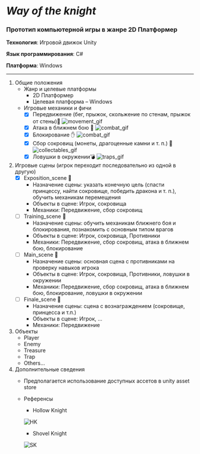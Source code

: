 # *Way of the knight*
### Прототип компьютерной игры в жанре 2D Платформер
**Технология**: Игровой движок Unity

**Язык программирования**: C#

**Платформа**: Windows

___

1.  Общие положения
    *  Жанр и целевые платформы
        +  2D Платформер
        +  Целевая платформа – Windows
    *  Игровые механики и фичи
        - [X] Передвижение (бег, прыжок, скольжение по стенам, прыжок от стены):running:
        ![movement_gif](https://github.com/GeorgeD615/GameProject/blob/main/GameplayRecording/PlayerMovement.gif?raw=true)
        - [X]  Атака в ближнем бою :facepunch:
        ![combat_gif](https://github.com/GeorgeD615/GameProject/blob/main/GameplayRecording/PlayerCombat.gif?raw=true)
        - [X]  Блокирование :raised_hand:
        ![combat_gif](https://github.com/GeorgeD615/GameProject/blob/main/GameplayRecording/PlayerBlock.gif?raw=true)
        - [X]  Сбор сокровищ (монеты, драгоценные камни и т. п.) :gem:
        ![collectables_gif](https://github.com/GeorgeD615/GameProject/blob/main/GameplayRecording/PlayerCollectables.gif?raw=true)
        - [X]  Ловушки в окружении:bomb:
        ![traps_gif](https://github.com/GeorgeD615/GameProject/blob/main/GameplayRecording/Trap.gif?raw=true)
2.  Игровые сцены (игрок переходит последовательно из одной в другую)	
    - [X]  Exposition_scene :beginner:
        +  Назначение сцены: указать конечную цель (спасти принцессу, найти сокровище, победить дракона и т. п.), обучить механикам перемещения
        + Объекты в сцене: Игрок, сокровища
        + Механики: Передвижение, сбор сокровищ
    - [ ]  Training_scene :ghost:
        +  Назначение сцены: обучить механикам ближнего боя и блокирования, познакомить с основным типом врагов
        +  Объекты в сцене: Игрок, сокровища, Противники
        +  Механики: Передвижение, сбор сокровищ, атака в ближнем бою, блокирование
    - [ ]  Main_scene :european_castle:
        +  Назначение сцены: основная сцена c противниками на проверку навыков игрока
        +  Объекты в сцене: Игрок, сокровища, Противники, ловушки в окружении
        +  Механики: Передвижение, сбор сокровищ, атака в ближнем бою, блокирование, ловушки в окружении
    - [ ]  Finale_scene :gift:
        +  Назначение сцены: сцена с вознаграждением (сокровище, принцесса и т.п.)
        +  Объекты в сцене: Игрок, …
        +  Механики: Передвижение

3.  Объекты 
    *  Player 
    *  Enemy
    *  Treasure
    *  Trap
    *  Others…
4.  Дополнительные сведения 
    *  Предполагается использование доступных ассетов в unity asset store
    *  Референсы
        +  Hollow Knight
        
        ![HK](https://cdn.cloudflare.steamstatic.com/steam/apps/367520/ss_47f3523dbea462aff2ca4bc9f605faaf80a792b2.1920x1080.jpg?t=1625363925)
        
        +  Shovel Knight
        
        ![SK](https://images.gog-statics.com/5d000816fa3165a98ad1fac7414618ba70bb934f37b8b88fc79f19e83a0eabff_product_card_v2_mobile_slider_639.jpg)
